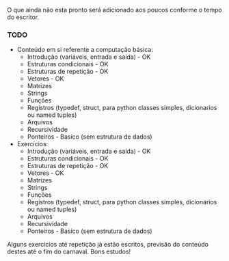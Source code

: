 O que ainda não esta pronto será adicionado aos poucos conforme o tempo do escritor.

### TODO
* Conteúdo em si referente a computação básica:
    * Introdução (variáveis, entrada e saída) - OK
    * Estruturas condicionais - OK 
    * Estruturas de repetição - OK
    * Vetores - OK
    * Matrizes
    * Strings
    * Funções
    * Registros (typedef, struct, para python classes simples, dicionarios ou named tuples)
    * Arquivos
    * Recursividade
    * Ponteiros - Basíco (sem estrutura de dados)
* Exercícios:
    * Introdução (variáveis, entrada e saída) - OK
    * Estruturas condicionais - OK 
    * Estruturas de repetição - OK
    * Vetores - OK
    * Matrizes
    * Strings
    * Funções
    * Registros (typedef, struct, para python classes simples, dicionarios ou named tuples)
    * Arquivos
    * Recursividade
    * Ponteiros - Basíco (sem estrutura de dados)

Alguns exercícios até repetição já estão escritos, previsão do conteúdo destes até o fim do carnaval.
Bons estudos!